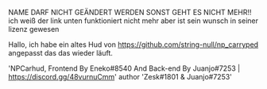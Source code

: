 
NAME DARF NICHT GEÄNDERT WERDEN SONST GEHT ES NICHT MEHR!!
ich weiß der link unten funktioniert nicht mehr aber ist sein wunsch in seiner lizenz gewesen


Hallo, ich habe ein altes Hud von https://github.com/string-null/np_carryped angepasst das das wieder läuft.




'NPCarhud, Frontend By Eneko#8540 And Back-end By Juanjo#7253 | https://discord.gg/48vurnuCmm'
author 'Zesk#1801 & Juanjo#7253'
